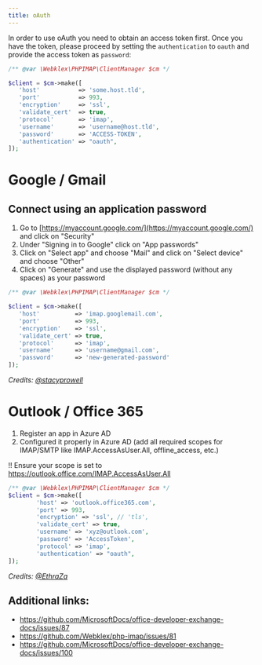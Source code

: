 ```yaml
---
title: oAuth
---
```


In order to use oAuth you need to obtain an access token first.
Once you have the token, please proceed by setting the `authentication` to `oauth` and provide the access token as `password`:

```php
/** @var \Webklex\PHPIMAP\ClientManager $cm */

$client = $cm->make([
   'host'           => 'some.host.tld',
   'port'           => 993,
   'encryption'     => 'ssl',
   'validate_cert'  => true,
   'protocol'       => 'imap',
   'username'       => 'username@host.tld',
   'password'       => 'ACCESS-TOKEN',
   'authentication' => "oauth",
]);
```

# Google / Gmail
## Connect using an application password
1. Go to [https://myaccount.google.com/](https://myaccount.google.com/) and click on "Security"
2. Under "Signing in to Google" click on "App passwords"
3. Click on "Select app" and choose "Mail" and click on "Select device" and choose "Other"
4. Click on "Generate" and use the displayed password (without any spaces) as your password

```php
/** @var \Webklex\PHPIMAP\ClientManager $cm */

$client = $cm->make([
   'host'          => 'imap.googlemail.com',
   'port'          => 993,
   'encryption'    => 'ssl',
   'validate_cert' => true,
   'protocol'      => 'imap',
   'username'      => 'username@gmail.com',
   'password'      => 'new-generated-password'
]);
```

_Credits: [@stacyprowell](https://medium.com/swlh/setting-up-gmail-and-other-email-on-a-raspberry-pi-6f7e3ad3d0e)_


# Outlook / Office 365
1. Register an app in Azure AD
2. Configured it properly in Azure AD (add all required scopes for IMAP/SMTP like IMAP.AccessAsUser.All, offline_access, etc.)

!! Ensure your scope is set to https://outlook.office.com/IMAP.AccessAsUser.All

```php
/** @var \Webklex\PHPIMAP\ClientManager $cm */
$client = $cm->make([
        'host' => 'outlook.office365.com',
        'port' => 993,
        'encryption' => 'ssl', // 'tls',
        'validate_cert' => true,
        'username' => 'xyz@outlook.com',
        'password' => 'AccessToken',
        'protocol' => 'imap',
        'authentication' => "oauth",
]);
```

_Credits: [@EthraZa](https://github.com/EthraZa)_

## Additional links:
- https://github.com/MicrosoftDocs/office-developer-exchange-docs/issues/87
- https://github.com/Webklex/php-imap/issues/81
- https://github.com/MicrosoftDocs/office-developer-exchange-docs/issues/100

